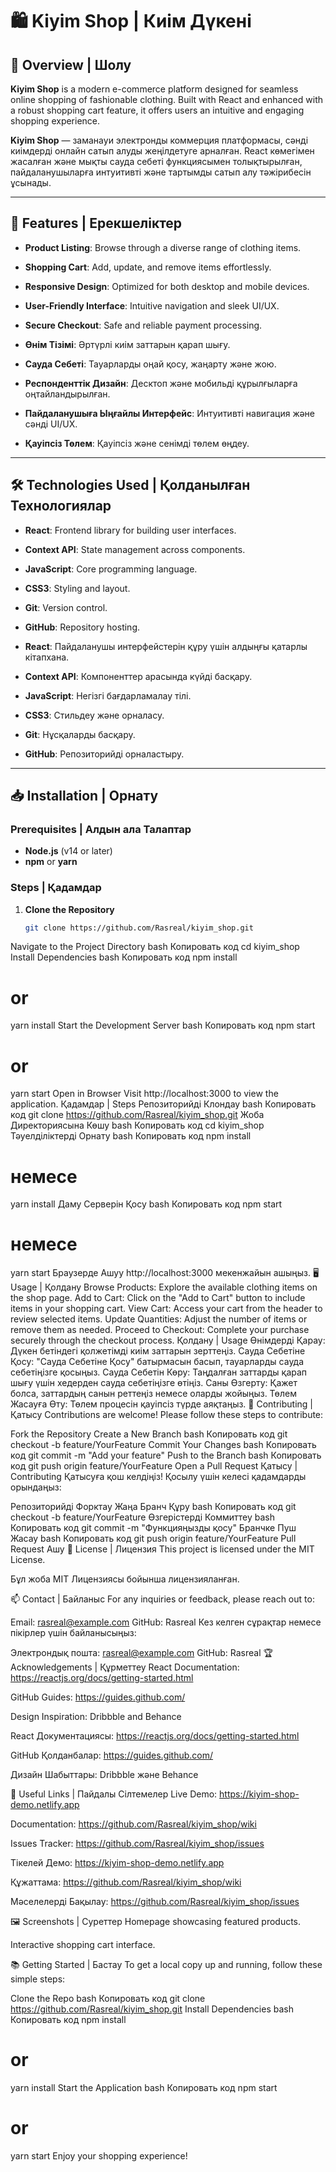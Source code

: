 # 🛍️ Kiyim Shop | Киім Дүкені

## 🌟 Overview | Шолу

**Kiyim Shop** is a modern e-commerce platform designed for seamless online shopping of fashionable clothing. Built with React and enhanced with a robust shopping cart feature, it offers users an intuitive and engaging shopping experience.

**Kiyim Shop** — заманауи электронды коммерция платформасы, сәнді киімдерді онлайн сатып алуды жеңілдетуге арналған. React көмегімен жасалған және мықты сауда себеті функциясымен толықтырылған, пайдаланушыларға интуитивті және тартымды сатып алу тәжірибесін ұсынады.

---

## 🚀 Features | Ерекшеліктер

- **Product Listing**: Browse through a diverse range of clothing items.
- **Shopping Cart**: Add, update, and remove items effortlessly.
- **Responsive Design**: Optimized for both desktop and mobile devices.
- **User-Friendly Interface**: Intuitive navigation and sleek UI/UX.
- **Secure Checkout**: Safe and reliable payment processing.

- **Өнім Тізімі**: Әртүрлі киім заттарын қарап шығу.
- **Сауда Себеті**: Тауарларды оңай қосу, жаңарту және жою.
- **Респонденттік Дизайн**: Десктоп және мобильді құрылғыларға оңтайландырылған.
- **Пайдаланушыға Ыңғайлы Интерфейс**: Интуитивті навигация және сәнді UI/UX.
- **Қауіпсіз Төлем**: Қауіпсіз және сенімді төлем өңдеу.

---

## 🛠️ Technologies Used | Қолданылған Технологиялар

- **React**: Frontend library for building user interfaces.
- **Context API**: State management across components.
- **JavaScript**: Core programming language.
- **CSS3**: Styling and layout.
- **Git**: Version control.
- **GitHub**: Repository hosting.

- **React**: Пайдаланушы интерфейстерін құру үшін алдыңғы қатарлы кітапхана.
- **Context API**: Компоненттер арасында күйді басқару.
- **JavaScript**: Негізгі бағдарламалау тілі.
- **CSS3**: Стильдеу және орналасу.
- **Git**: Нұсқаларды басқару.
- **GitHub**: Репозиторийді орналастыру.

---

## 📥 Installation | Орнату

### Prerequisites | Алдын ала Талаптар

- **Node.js** (v14 or later)
- **npm** or **yarn**

### Steps | Қадамдар

1. **Clone the Repository**
   ```bash
   git clone https://github.com/Rasreal/kiyim_shop.git
Navigate to the Project Directory
bash
Копировать код
cd kiyim_shop
Install Dependencies
bash
Копировать код
npm install
# or
yarn install
Start the Development Server
bash
Копировать код
npm start
# or
yarn start
Open in Browser Visit http://localhost:3000 to view the application.
Қадамдар | Steps
Репозиторийді Клондау
bash
Копировать код
git clone https://github.com/Rasreal/kiyim_shop.git
Жоба Директориясына Көшу
bash
Копировать код
cd kiyim_shop
Тәуелділіктерді Орнату
bash
Копировать код
npm install
# немесе
yarn install
Даму Серверін Қосу
bash
Копировать код
npm start
# немесе
yarn start
Браузерде Ашуу http://localhost:3000 мекенжайын ашыңыз.
🖥️ Usage | Қолдану
Browse Products: Explore the available clothing items on the shop page.
Add to Cart: Click on the "Add to Cart" button to include items in your shopping cart.
View Cart: Access your cart from the header to review selected items.
Update Quantities: Adjust the number of items or remove them as needed.
Proceed to Checkout: Complete your purchase securely through the checkout process.
Қолдану | Usage
Өнімдерді Қарау: Дүкен бетіндегі қолжетімді киім заттарын зерттеңіз.
Сауда Себетіне Қосу: "Сауда Себетіне Қосу" батырмасын басып, тауарларды сауда себетіңізге қосыңыз.
Сауда Себетін Көру: Таңдалған заттарды қарап шығу үшін хедерден сауда себетіңізге өтіңіз.
Саны Өзгерту: Қажет болса, заттардың санын реттеңіз немесе оларды жойыңыз.
Төлем Жасауға Өту: Төлем процесін қауіпсіз түрде аяқтаңыз.
👥 Contributing | Қатысу
Contributions are welcome! Please follow these steps to contribute:

Fork the Repository
Create a New Branch
bash
Копировать код
git checkout -b feature/YourFeature
Commit Your Changes
bash
Копировать код
git commit -m "Add your feature"
Push to the Branch
bash
Копировать код
git push origin feature/YourFeature
Open a Pull Request
Қатысу | Contributing
Қатысуға қош келдіңіз! Қосылу үшін келесі қадамдарды орындаңыз:

Репозиторийді Форктау
Жаңа Бранч Құру
bash
Копировать код
git checkout -b feature/YourFeature
Өзгерістерді Коммиттеу
bash
Копировать код
git commit -m "Функцияңызды қосу"
Бранчке Пуш Жасау
bash
Копировать код
git push origin feature/YourFeature
Pull Request Ашу
📄 License | Лицензия
This project is licensed under the MIT License.

Бұл жоба MIT Лицензиясы бойынша лицензияланған.

📫 Contact | Байланыс
For any inquiries or feedback, please reach out to:

Email: rasreal@example.com
GitHub: Rasreal
Кез келген сұрақтар немесе пікірлер үшін байланысыңыз:

Электрондық пошта: rasreal@example.com
GitHub: Rasreal
🏆 Acknowledgements | Құрметтеу
React Documentation: https://reactjs.org/docs/getting-started.html

GitHub Guides: https://guides.github.com/

Design Inspiration: Dribbble and Behance

React Документациясы: https://reactjs.org/docs/getting-started.html

GitHub Қолданбалар: https://guides.github.com/

Дизайн Шабыттары: Dribbble және Behance

🔗 Useful Links | Пайдалы Сілтемелер
Live Demo: https://kiyim-shop-demo.netlify.app

Documentation: https://github.com/Rasreal/kiyim_shop/wiki

Issues Tracker: https://github.com/Rasreal/kiyim_shop/issues

Тікелей Демо: https://kiyim-shop-demo.netlify.app

Құжаттама: https://github.com/Rasreal/kiyim_shop/wiki

Мәселелерді Бақылау: https://github.com/Rasreal/kiyim_shop/issues

🖼️ Screenshots | Суреттер
Homepage showcasing featured products.

Interactive shopping cart interface.

📚 Getting Started | Бастау
To get a local copy up and running, follow these simple steps:

Clone the Repo
bash
Копировать код
git clone https://github.com/Rasreal/kiyim_shop.git
Install Dependencies
bash
Копировать код
npm install
# or
yarn install
Start the Application
bash
Копировать код
npm start
# or
yarn start
Enjoy your shopping experience!
